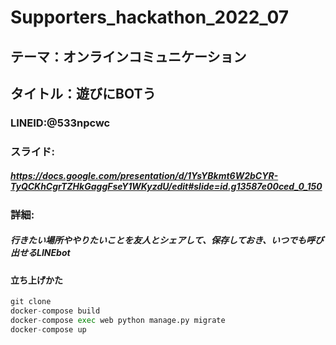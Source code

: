 # Supporters_hackathon_2022_07

## テーマ：オンラインコミュニケーション
## タイトル：遊びにBOTう
### LINEID:@533npcwc
### スライド:
##### https://docs.google.com/presentation/d/1YsYBkmt6W2bCYR-TyQCKhCgrTZHkGaggFseY1WKyzdU/edit#slide=id.g13587e00ced_0_150

### 詳細:
##### 行きたい場所ややりたいことを友人とシェアして、保存しておき、いつでも呼び出せるLINEbot



#### 立ち上げかた
```python:qiita.py
git clone 
docker-compose build
docker-compose exec web python manage.py migrate
docker-compose up
```
